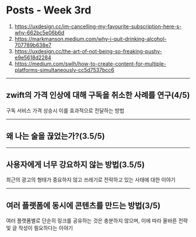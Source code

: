 # Posts - Week 3rd

1. <https://uxdesign.cc/im-cancelling-my-favourite-subscription-here-s-why-662bc5e06b6d> 
2. <https://markmanson.medium.com/why-i-quit-drinking-alcohol-707789b638e7>
3. <https://uxdesign.cc/the-art-of-not-being-so-freaking-pushy-e9e5618d2284>
4. <https://medium.com/swlh/how-to-create-content-for-multiple-platforms-simultaneously-cc5d7537bcc6>

---

## zwift의 가격 인상에 대해 구독을 취소한 사례를 연구(4/5)

 구독 서비스 가격 상승시 이를  효과적으로 전달하는 방법

---

## 왜 나는 술을 끊었는가?(3.5/5)

---

## 사용자에게 너무 강요하지 않는 방법(3.5/5)

최근의 광고의 형태가 중요하지 않고 쓰레기로 전락하고 있는 사태에 대한 이야기

---

## 여러 플랫폼에 동시에 콘텐츠를 만드는 방법(3/5)

여러 플랫폼별로 단순히 링크를 공유하는 것은 충분하지 않으며, 이에 따라 올바른 전략 및 글 작성이 필요하다는 이야기
